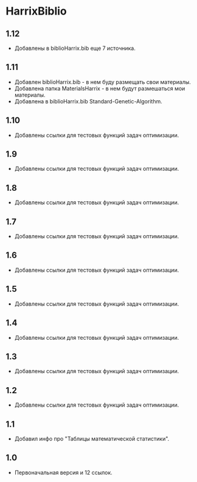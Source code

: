 HarrixBiblio
============

1.12
----
 * Добавлены в biblioHarrix.bib еще 7 источника.

1.11
----
 * Добавлен biblioHarrix.bib - в нем буду размещать свои материалы.
 * Добавлена папка MaterialsHarrix -  в нем будут размешаться мои материалы.
 * Добавлена в biblioHarrix.bib Standard-Genetic-Algorithm.

1.10
----
 * Добавлены ссылки для тестовых функций задач оптимизации.

1.9
---
 * Добавлены ссылки для тестовых функций задач оптимизации.

1.8
---
 * Добавлены ссылки для тестовых функций задач оптимизации.

1.7
---
 * Добавлены ссылки для тестовых функций задач оптимизации.

1.6
---
 * Добавлены ссылки для тестовых функций задач оптимизации.

1.5
---
 * Добавлены ссылки для тестовых функций задач оптимизации.

1.4
---
 * Добавлены ссылки для тестовых функций задач оптимизации.

1.3
---
 * Добавлены ссылки для тестовых функций задач оптимизации.

1.2
---
 * Добавлены ссылки для тестовых функций задач оптимизации.

1.1
---
 * Добавил инфо про "Таблицы математической статистики".

1.0
---
 * Первоначальная версия и 12 ссылок.